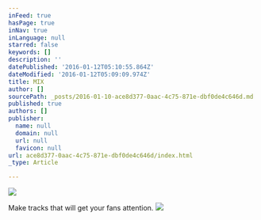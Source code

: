 ```yaml
---
inFeed: true
hasPage: true
inNav: true
inLanguage: null
starred: false
keywords: []
description: ''
datePublished: '2016-01-12T05:10:55.864Z'
dateModified: '2016-01-12T05:09:09.974Z'
title: MIX
author: []
sourcePath: _posts/2016-01-10-ace8d377-0aac-4c75-871e-dbf0de4c646d.md
published: true
authors: []
publisher:
  name: null
  domain: null
  url: null
  favicon: null
url: ace8d377-0aac-4c75-871e-dbf0de4c646d/index.html
_type: Article

---
```

![](https://s3-us-west-2.amazonaws.com/the-grid-img/p/c95bf90864959524df8a60986e5dad23a80d9134.jpg)

Make tracks that will get your fans attention.
![](https://the-grid-user-content.s3-us-west-2.amazonaws.com/c5a4e5a2-ede3-4bbc-8165-d4ee0e7dc107.JPG)